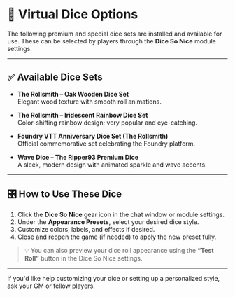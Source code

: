 # 🎲 Virtual Dice Options

The following premium and special dice sets are installed and available for use. These can be selected by players through the **Dice So Nice** module settings.

---

## ✅ Available Dice Sets

- **The Rollsmith – Oak Wooden Dice Set**  
  Elegant wood texture with smooth roll animations.

- **The Rollsmith – Iridescent Rainbow Dice Set**  
  Color-shifting rainbow design; very popular and eye-catching.

- **Foundry VTT Anniversary Dice Set (The Rollsmith)**  
  Official commemorative set celebrating the Foundry platform.

- **Wave Dice – The Ripper93 Premium Dice**  
  A sleek, modern design with animated sparkle and wave accents.

---

## 🎛 How to Use These Dice

1. Click the **Dice So Nice** gear icon in the chat window or module settings.
2. Under the **Appearance Presets**, select your desired dice style.
3. Customize colors, labels, and effects if desired.
4. Close and reopen the game (if needed) to apply the new preset fully.

> 💡 You can also preview your dice roll appearance using the **“Test Roll”** button in the Dice So Nice settings.

---

If you'd like help customizing your dice or setting up a personalized style, ask your GM or fellow players.
